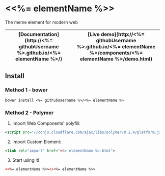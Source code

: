 \<<%= elementName %>\>
================

The meme element for modern web

| [Documentation](http://<%= githubUsername %>.github.io/<%= elementName %>/) | [Live demo](http://<%= githubUsername %>.github.io/<%= elementName %>/components/<%= elementName %>/demo.html) |
| --- | --- |

## Install

### Method 1 - bower

    bower install <%= githubUsername %>/<%= elementName %>

### Method 2 - Polymer

1. Import Web Components' polyfill:

  ```xml
  <script src="//cdnjs.cloudflare.com/ajax/libs/polymer/0.2.4/platform.js"></script>
  ```

2. Import Custom Element:

  ```xml
  <link rel="import" href="<%= elementName %>.html">
  ```

3. Start using it!

  ```xml
  <<%= elementName %>></<%= elementName %>>
  ```
